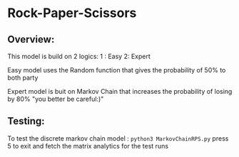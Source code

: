 # Rock-Paper-Scissors

## Overview:
This model is build on 2 logics:
1 : Easy
2: Expert

Easy model uses the Random function that gives the probability of 50% to both party

Expert model is buit on Markov Chain that increases the probability of losing by 80%
"you better be careful:)"

## Testing:
To test the discrete markov chain model :
`python3 MarkovChainRPS.py`
press 5 to exit and fetch the matrix analytics for the test runs

